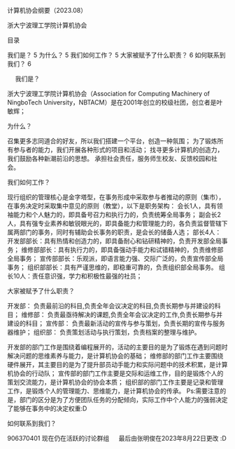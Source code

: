 计算机协会纲要（2023.08）



浙大宁波理工学院计算机协会
 

目录

我们是？	5
为什么？	5
我们如何工作？	5
大家被赋予了什么职责？	6
如何联系到我们？	6


 
我们是？

浙大宁波理工学院计算机协会（Association for Computing Machinery of NingboTech University，NBTACM）是在2001年创立的校级社团，创立者是叶敏辉；

为什么？

召集更多志同道合的好友，所以我们搭建一个平台，创造一种氛围；
为了锻炼所有参与者的能力，我们开展各种形式的项目和活动；
找寻更多计算机的创造力，我们鼓励各种新潮前沿的思想。
承担社会责任，服务师生校友、反馈校园和社会。

我们如何工作？

现行组织的管理核心是金字塔型，在事务形成中采取参与者推动的原则（集市），在事务决定时采取集中意见的原则（教堂），以下是职务架构：
会长1人，具有领袖能力和个人魅力的，即具备号召力和执行力的，负责统筹全局事务；
副会长2人，具有强专业素养和敏锐眼光的，即具备能力和管理能力的，各负责监督管辖下属两部门的事务，同时有辅助会长事务的职责，是会长的储备人选；
部长4人：
开发部部长：具有热情和创造力的，即具备耐心和钻研精神的，负责开发部全局事务；
维修部部长：具有执行力的，即具备强动手能力和试错精神的，负责维修部全局事务；
宣传部部长：乐观派，即语言能力强、交际广泛的，负责宣传部全局事务；
组织部部长：具有严谨思维的，即稳重可靠的，负责组织部全局事务。
组长10人：责任意识强，学力和积极性最强的社员；

大家被赋予了什么职责？

开发部：
负责最前沿的科目,负责全年会议决定的科目,负责长期参与并建设的科目；
维修部：
负责最亟待解决的课题,负责全年会议决定的工作,负责长期参与并建设的科目；
宣传部：
负责最新活动的宣传与参与策划，负责长期的宣传与服务器维护；
组织部：
负责策划活动与执行策划，负责档案的整理与维护。

开发部的部门工作是围绕着编程展开的，活动的主要目的是为了锻炼在遇到问题时解决问题的思维素养与能力，是计算机协会的基础；
维修部的部门工作主要围绕硬件展开，其主要目的是为了提升部员动手能力和实际问题中的技术积累，是计算机协会的行动队；
宣传部的部门工作主要是交际和运维工作，目的是锻炼个人的策划交流能力，是计算机协会的协会本质；
组织部的部门工作主要是记录和管理工作，是锻炼个人的管理能力、思维能力，是计算机协会的传承。 
Ps:需要注意的是，部门的区分是为了方便团队任务的分配倾向，实际工作中个人能力的强弱决定了能够在事务中的决定权重:D

如何联系到我们？

906370401	现在仍在活跃的讨论群组
 
最后由张明俊在2023年8月22日更改										  	 :D
